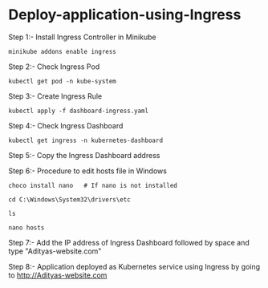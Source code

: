 # Deploy-application-using-Ingress

Step 1:- Install Ingress Controller in Minikube

```shell
minikube addons enable ingress
```
Step 2:- Check Ingress Pod

```shell
kubectl get pod -n kube-system
```
Step 3:- Create Ingress Rule

```shell
kubectl apply -f dashboard-ingress.yaml
```

Step 4:- Check Ingress Dashboard

```shell
kubectl get ingress -n kubernetes-dashboard
```
Step 5:- Copy the Ingress Dashboard address

Step 6:- Procedure to edit hosts file in Windows
```shell
choco install nano   # If nano is not installed

cd C:\Windows\System32\drivers\etc

ls

nano hosts
```
Step 7:- Add the IP address of Ingress Dashboard followed by space and type "Adityas-website.com"

Step 8:- Application deployed as Kubernetes service using Ingress by going to http://Adityas-website.com
